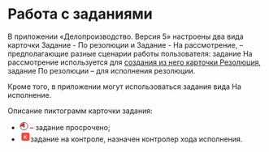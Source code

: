 # Работа с  заданиями

В приложении «Делопроизводство. Версия 5» настроены два вида карточки Задание - По резолюции и Задание - На рассмотрение, – предполагающие разные сценарии работы пользователя: задание На рассмотрение используется для [создания из него карточки Резолюция](Task_Create_Resolution.md), задание По резолюции – для исполнения резолюции.

Кроме того, в приложении могут использоваться задания вида На исполнение.

Описание пиктограмм карточки задания:

- ![](img/Buttons/ico_time.png) – задание просрочено;
- ![](img/Buttons/Task_control.png)задание на контроле, назначен контролер хода исполнения.

